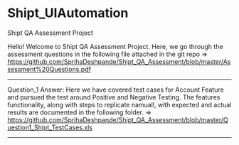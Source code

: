 # Shipt_UIAutomation
Shipt QA Assessment Project

Hello! Welcome to Shipt QA Assessment Project. Here, we go through the assessment questions in the following file attached in the git repo => https://github.com/SprihaDeshpande/Shipt_QA_Assessment/blob/master/Assessment%20Questions.pdf

-------------------------------------------------------------------------------------------------------------------------

Question_1 Answer: Here we have covered test cases for Account Feature and pursued the test around Positive and Negative Testing. The features functionality, along with steps to replicate namuall, with expected and actual results are documented in the following folder. => https://github.com/SprihaDeshpande/Shipt_QA_Assessment/blob/master/Question1_Shipt_TestCases.xls

-------------------------------------------------------------------------------------------------------------------------

